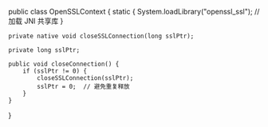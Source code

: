 public class OpenSSLContext {
    static {
        System.loadLibrary("openssl_ssl"); // 加载 JNI 共享库
    }

    private native void closeSSLConnection(long sslPtr);

    private long sslPtr;

    public void closeConnection() {
        if (sslPtr != 0) {
            closeSSLConnection(sslPtr);
            sslPtr = 0;  // 避免重复释放
        }
    }
}